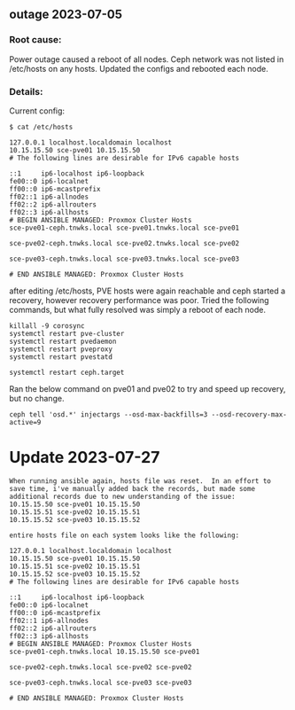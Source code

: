 ## outage 2023-07-05

### Root cause:
Power outage caused a reboot of all nodes. Ceph network was not listed in /etc/hosts on any hosts.  Updated the configs and rebooted each node.

### Details:
Current config:

```
$ cat /etc/hosts

127.0.0.1 localhost.localdomain localhost
10.15.15.50 sce-pve01 10.15.15.50
# The following lines are desirable for IPv6 capable hosts

::1     ip6-localhost ip6-loopback
fe00::0 ip6-localnet
ff00::0 ip6-mcastprefix
ff02::1 ip6-allnodes
ff02::2 ip6-allrouters
ff02::3 ip6-allhosts
# BEGIN ANSIBLE MANAGED: Proxmox Cluster Hosts
sce-pve01-ceph.tnwks.local sce-pve01.tnwks.local sce-pve01

sce-pve02-ceph.tnwks.local sce-pve02.tnwks.local sce-pve02

sce-pve03-ceph.tnwks.local sce-pve03.tnwks.local sce-pve03

# END ANSIBLE MANAGED: Proxmox Cluster Hosts
```

after editing /etc/hosts, PVE hosts were again reachable and ceph started a recovery, however recovery performance was poor. Tried the following commands, but what fully resolved was simply a reboot of each node.

```
killall -9 corosync
systemctl restart pve-cluster
systemctl restart pvedaemon
systemctl restart pveproxy
systemctl restart pvestatd
```
```
systemctl restart ceph.target
```

Ran the below command on pve01 and pve02 to try and speed up recovery, but no change.
```
ceph tell 'osd.*' injectargs --osd-max-backfills=3 --osd-recovery-max-active=9
```

# Update 2023-07-27
```
When running ansible again, hosts file was reset.  In an effort to save time, i've manually added back the records, but made some additional records due to new understanding of the issue:
10.15.15.50 sce-pve01 10.15.15.50
10.15.15.51 sce-pve02 10.15.15.51
10.15.15.52 sce-pve03 10.15.15.52

entire hosts file on each system looks like the following:

127.0.0.1 localhost.localdomain localhost
10.15.15.50 sce-pve01 10.15.15.50
10.15.15.51 sce-pve02 10.15.15.51
10.15.15.52 sce-pve03 10.15.15.52
# The following lines are desirable for IPv6 capable hosts

::1     ip6-localhost ip6-loopback
fe00::0 ip6-localnet
ff00::0 ip6-mcastprefix
ff02::1 ip6-allnodes
ff02::2 ip6-allrouters
ff02::3 ip6-allhosts
# BEGIN ANSIBLE MANAGED: Proxmox Cluster Hosts
sce-pve01-ceph.tnwks.local 10.15.15.50 sce-pve01

sce-pve02-ceph.tnwks.local sce-pve02 sce-pve02

sce-pve03-ceph.tnwks.local sce-pve03 sce-pve03

# END ANSIBLE MANAGED: Proxmox Cluster Hosts
```
